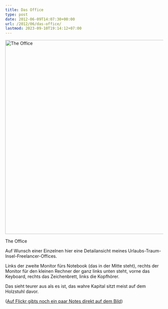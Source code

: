 ```yaml
---
title: Das Office
type: post
date: 2012-06-09T14:07:30+00:00
url: /2012/06/das-office/
lastmod: 2023-09-10T19:14:12+07:00
---
```

<div class="media photo image">
  <a href="http://www.flickr.com/photos/schreibblogade/7356466416/" title="The Office"><img src="//farm8.staticflickr.com/7219/7356466416_a39ea04ba2_z.jpg" width="620" alt="The Office" /></a></p>

  <p>
    The Office
  </p>
</div>

Auf Wunsch einer Einzelnen hier eine Detailansicht meines Urlaubs-Traum-Insel-Freelancer-Offices.

Links der zweite Monitor fürs Notebook (das in der Mitte steht), rechts der Monitor für den kleinen Rechner der ganz links unten steht, vorne das Keyboard, rechts das Zeichenbrett, links die Kopfhörer.

Das sieht teurer aus als es ist, das wahre Kapital sitzt meist auf dem Holzstuhl davor.

([Auf Flickr gibts noch ein paar Notes direkt auf dem Bild][1])

 [1]: http://www.flickr.com/photos/schreibblogade/7356466416/

